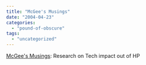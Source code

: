 ```yaml
---
title: "McGee's Musings"
date: "2004-04-23"
categories: 
  - "pound-of-obscure"
tags: 
  - "uncategorized"
---
```


[McGee's Musings](http://www.mcgeesmusings.net/2004/04/22.html#a4072): Research on Tech impact out of HP
